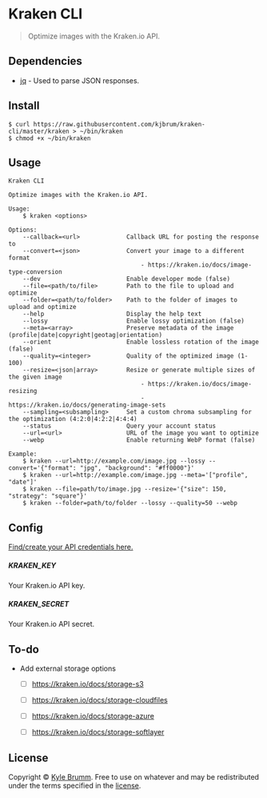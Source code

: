# Kraken CLI

> Optimize images with the Kraken.io API.


## Dependencies

- [jq](https://stedolan.github.io/jq) - Used to parse JSON responses.


## Install

```
$ curl https://raw.githubusercontent.com/kjbrum/kraken-cli/master/kraken > ~/bin/kraken
$ chmod +x ~/bin/kraken
```


## Usage

```
Kraken CLI

Optimize images with the Kraken.io API.

Usage:
    $ kraken <options>

Options:
    --callback=<url>             Callback URL for posting the response to
    --convert=<json>             Convert your image to a different format
                                     - https://kraken.io/docs/image-type-conversion
    --dev                        Enable developer mode (false)
    --file=<path/to/file>        Path to the file to upload and optimize
    --folder=<path/to/folder>    Path to the folder of images to upload and optimize
    --help                       Display the help text
    --lossy                      Enable lossy optimization (false)
    --meta=<array>               Preserve metadata of the image (profile|date|copyright|geotag|orientation)
    --orient                     Enable lossless rotation of the image (false)
    --quality=<integer>          Quality of the optimized image (1-100)
    --resize=<json|array>        Resize or generate multiple sizes of the given image
                                     - https://kraken.io/docs/image-resizing
                                     - https://kraken.io/docs/generating-image-sets
    --sampling=<subsampling>     Set a custom chroma subsampling for the optimization (4:2:0|4:2:2|4:4:4)
    --status                     Query your account status
    --url=<url>                  URL of the image you want to optimize
    --webp                       Enable returning WebP format (false)

Example:
    $ kraken --url=http://example.com/image.jpg --lossy --convert='{"format": "jpg", "background": "#ff0000"}'
    $ kraken --url=http://example.com/image.jpg --meta='["profile", "date"]'
    $ kraken --file=path/to/image.jpg --resize='{"size": 150, "strategy": "square"}'
    $ kraken --folder=path/to/folder --lossy --quality=50 --webp
```


## Config

[Find/create your API credentials here.](https://kraken.io/account/api-credentials)

##### KRAKEN_KEY

Your Kraken.io API key.

##### KRAKEN_SECRET

Your Kraken.io API secret.


## To-do

- Add external storage options
    - [ ] https://kraken.io/docs/storage-s3
    - [ ] https://kraken.io/docs/storage-cloudfiles
    - [ ] https://kraken.io/docs/storage-azure
    - [ ] https://kraken.io/docs/storage-softlayer


## License

Copyright © [Kyle Brumm](http://kylebrumm.com). Free to use on whatever and may be redistributed under the terms specified in the [license](LICENSE.md).
